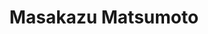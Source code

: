 ---
title: "Masakazu Matsumoto"
draft: false

# Job rank 職階
rank: "Assoc. Professor" # 教授 | 准教授 | 助教 | ...

# Laboratory group
la_group: "Molecular Chemistry" # 分子化学 | 物質化学 | 反応化学

# Laboratory
laboratory:
  id: theochem
  name: Theoretical Chemistry Laboratory


# page title background image
bg_image: "images/banner/bg1.jpg"

# meta description ~100 letters in Japanese
description : "Theoretical Studies on basic properties of liquids and solids"

# teacher portrait
image: "images/faculty/matsumoto.jpg"

# interest
interest: ["Water Science", "Molecular Dynamics", "Stasistical Mechanics"]

# achievements
achievements:
- icon: ti-id-badge
  link: https://researcherid.com/rid/B-1495-2011
  name: ResearcherID B-1495-2011
- icon: ti-id-badge
  link: https://orcid.org/0000-0002-6799-6813
  name: ORCID 0000-0002-6799-6813
- icon: ti-google
  link: https://scholar.google.co.jp/citations?user=NBbReDMAAAAJ
  name: Scholar NBbReDMAAAAJ


# contact info
contact:
- icon: ti-twitter-alt
  link: https://twitter.com/vitroid
  name: vitroid
- icon: ti-flickr
  link: https://flickr.com/photos/vitroids
  name: vitroids
- icon: ti-youtube
  link: https://www.youtube.com/channel/UCSA-oZOZGJXMiyO0SbbXmuA
  name: YouTube Channel
- icon: ti-email
  link: mailto:matsu-m3@okayama-u.ac.jp
  name: matsu-m3@okayama-u.ac.jp
- icon: ti-mobile
  link: tel:086-251-7846
  name: 086-251-7846


- name : "Theoretical Chemistry Laboratory"
  icon : "ti-world" # icon pack : https://themify.me/themify-icons
  link : "http://theochem.chem.okayama-u.ac.jp"

- name : "3-1-1 Tsushima-Naka, Kita Ward, Okayama City, Okayama 700-8530"
  icon : "ti-location-pin" # icon pack : https://themify.me/themify-icons
  link : "#"

# type
type: "faculty"
---